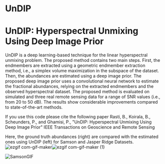 # UnDIP
UnDIP: Hyperspectral Unmixing Using Deep Image Prior
======================================================
UnDIP is a deep learning-based technique for the linear hyperspectral unmixing problem. The proposed method contains two main steps. First, the endmembers are extracted using a geometric endmember extraction method, i.e., a  simplex volume maximization in the subspace of the dataset. Then, the abundances are estimated using a deep image prior. The proposed deep image prior uses a convolutional neural network to estimate the fractional abundances, relying on the extracted endmembers and the observed hyperspectral dataset. The proposed method is evaluated on simulated and three real remote sensing data for a range of SNR values (i.e., from 20 to 50 dB). The results show considerable improvements compared to state-of-the-art methods.

If you use this code please cite the following paper
Rasti, B.,  Koirala, B., Scheunders, P., and Ghamisi, P., 
"UnDIP: Hyperspectral Unmixing Using Deep Image Prior" 
IEEE Transactions on Geoscience and Remote Sensing



Here, the ground truth abundances (right) are compared with the estimated ones using UnDIP (left) for Samson and Jasper Ridge Datasets.
![ezgif com-gif-maker](https://user-images.githubusercontent.com/61419984/109660508-3e2f4580-7b69-11eb-980c-0f2c46f9be91.gif)![ezgif com-gif-maker (1)](https://user-images.githubusercontent.com/61419984/109660875-a2eaa000-7b69-11eb-85b2-3e088000d9aa.gif)

![SamsonGIF](https://user-images.githubusercontent.com/61419984/109668183-34114500-7b71-11eb-926c-f27c833170c9.gif)


